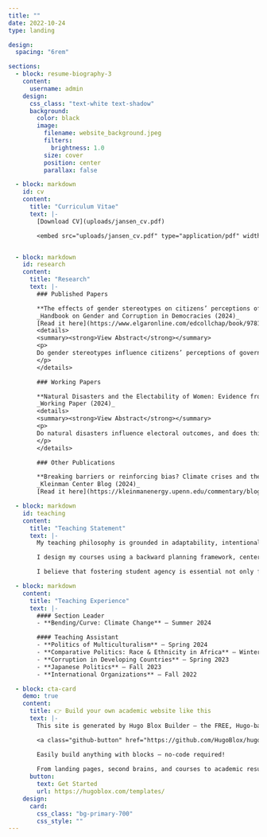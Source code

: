 ```yaml
---
title: ""
date: 2022-10-24
type: landing

design:
  spacing: "6rem"

sections:
  - block: resume-biography-3
    content:
      username: admin
    design:
      css_class: "text-white text-shadow"
      background:
        color: black
        image:
          filename: website_background.jpeg
          filters:
            brightness: 1.0
          size: cover
          position: center
          parallax: false

  - block: markdown
    id: cv
    content:
      title: "Curriculum Vitae"
      text: |-
        [Download CV](uploads/jansen_cv.pdf)

        <embed src="uploads/jansen_cv.pdf" type="application/pdf" width="100%" height="800px" />


  - block: markdown
    id: research
    content:
      title: "Research"
      text: |-
        ### Published Papers

        **The effects of gender stereotypes on citizens’ perceptions of corruption: evidence from a conjoint survey experiment in Malaysia**  
        _Handbook on Gender and Corruption in Democracies (2024)_  
        [Read it here](https://www.elgaronline.com/edcollchap/book/9781803923246/book-part-9781803923246-31.xml?tab_body=abstract-copy1)  
        <details>
        <summary><strong>View Abstract</strong></summary>
        <p>
        Do gender stereotypes influence citizens’ perceptions of government corruption? Gender stereotypes of female politicians generally cast an image of higher ethical behavior when compared to their male counterparts. While recent research has established a causal relationship between women’s involvement in politics and reduced concerns about political corruption, the results are limited exclusively to a western sample—where there are more female politicians and generally more gender equity. As such, we cannot ascertain (1) whether the purported effects of gender stereotypes are more pronounced because non-western women are seen as even more ethical, honest, and trustworthy; and if so, (2) whether this difference is driven more by men or women—or both. To examine this, I employed a conjoint survey experiment in Malaysia—home to one of the largest government corruption scandals globally to date (N = 2000). The results suggest men are perceived to be more likely to engage in corruption than women at a higher rate than what the existing literature suggests—and that much of this finding is driven by male respondents.
        </p>
        </details>

        ### Working Papers

        **Natural Disasters and the Electability of Women: Evidence from Philippine Mayoral Elections**  
        _Working Paper (2024)_  
        <details>
        <summary><strong>View Abstract</strong></summary>
        <p>
        Do natural disasters influence electoral outcomes, and does this effect vary by candidate gender? While retrospective voting theory suggests that voters can rationally assess leader performance during crises, it often overlooks how candidate identity may shape evaluations in ways that depart from competence-based logics under conditions of threat. I argue that natural disasters intensify the role of gender in electoral decision-making, activating latent biases that disadvantage female candidates. Using panel data from 1,632 Philippine municipalities (2001–2010), I analyze mayoral elections merged with a geospatial typhoon exposure index to examine how disaster severity affects three electoral outcomes: candidate entry, candidate electoral success, and incumbent vote share. I find no evidence that disasters increase the supply of female candidates. However, typhoon exposure significantly reduces win rates for female challengers and erodes vote shares for female incumbents under repeated shocks. These findings suggest that climate crises amplify the political salience of gender, distorting voter evaluations and reinforcing patterns of under-representation of women in political office.
        </p>
        </details>

        ### Other Publications

        **Breaking barriers or reinforcing bias? Climate crises and the gender divide in political leadership**  
        _Kleinman Center Blog (2024)_  
        [Read it here](https://kleinmanenergy.upenn.edu/commentary/blog/insights-from-the-the-political-economy-of-climate-change-and-the-environment-2024-mini-conference/)

  - block: markdown
    id: teaching
    content:
      title: "Teaching Statement"
      text: |-
        My teaching philosophy is grounded in adaptability, intentional design, and care. I view each classroom as a dynamic space shaped by the diverse experiences, identities, and commitments students bring with them—including those navigating higher education as first-generation college students, working professionals, or members of historically excluded communities.

        I design my courses using a backward planning framework, centering clarity and accessibility from the outset. I prioritize well-structured materials, transparent learning outcomes, and assessments that offer flexibility and choice. Whether through asynchronous modules or “choose-your-own-adventure” assignments, my goal is to support different modes of engagement while maintaining academic rigor.

        I believe that fostering student agency is essential not only for learning but also for integrity. In an era where artificial intelligence and generative tools are reshaping how students interact with knowledge, I encourage critical reflection and collaborative inquiry over surveillance. When students feel trusted and supported, they respond with curiosity and accountability.

  - block: markdown
    content:
      title: "Teaching Experience"
      text: |-
        #### Section Leader
        - **Bending/Curve: Climate Change** — Summer 2024

        #### Teaching Assistant
        - **Politics of Multiculturalism** — Spring 2024  
        - **Comparative Politics: Race & Ethnicity in Africa** — Winter 2023, 2024  
        - **Corruption in Developing Countries** — Spring 2023  
        - **Japanese Politics** — Fall 2023  
        - **International Organizations** — Fall 2022

  - block: cta-card
    demo: true
    content:
      title: 👉 Build your own academic website like this
      text: |-
        This site is generated by Hugo Blox Builder — the FREE, Hugo-based open source website builder trusted by 250,000+ academics like you.

        <a class="github-button" href="https://github.com/HugoBlox/hugo-blox-builder" data-color-scheme="no-preference: light; light: light; dark: dark;" data-icon="octicon-star" data-size="large" data-show-count="true" aria-label="Star HugoBlox/hugo-blox-builder on GitHub">Star</a>

        Easily build anything with blocks — no-code required!
        
        From landing pages, second brains, and courses to academic resumés, conferences, and tech blogs.
      button:
        text: Get Started
        url: https://hugoblox.com/templates/
    design:
      card:
        css_class: "bg-primary-700"
        css_style: ""
---
```



